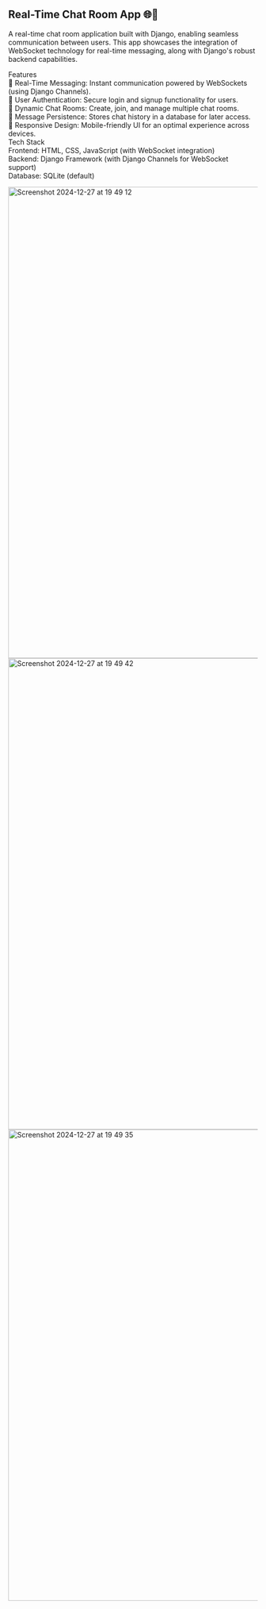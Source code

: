  <h2>Real-Time Chat Room App 🌐💬 </h2>
A real-time chat room application built with Django, enabling seamless communication between users. This app showcases the integration of WebSocket technology for real-time messaging, along with Django's robust backend capabilities.

Features<br>
🔹 Real-Time Messaging: Instant communication powered by WebSockets (using Django Channels).<br>
🔹 User Authentication: Secure login and signup functionality for users.<br>
🔹 Dynamic Chat Rooms: Create, join, and manage multiple chat rooms.<br>
🔹 Message Persistence: Stores chat history in a database for later access.<br>
🔹 Responsive Design: Mobile-friendly UI for an optimal experience across devices.<br>
Tech Stack<br>
Frontend: HTML, CSS, JavaScript (with WebSocket integration)<br>
Backend: Django Framework (with Django Channels for WebSocket support)<br>
Database: SQLite (default)<br>

<img width="950" alt="Screenshot 2024-12-27 at 19 49 12" src="https://github.com/user-attachments/assets/e37f3e74-00b1-414c-9174-e653a0b9f377" />

<img width="950" alt="Screenshot 2024-12-27 at 19 49 42" src="https://github.com/user-attachments/assets/1c27e50e-099b-46b6-b661-49117ef680c5" />

<img width="950" alt="Screenshot 2024-12-27 at 19 49 35" src="https://github.com/user-attachments/assets/9e3d8fe8-a8e4-457c-9f7a-1bf3ae31b301" />


